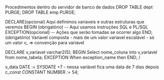 Procedimentos dentro do servidor de banco de dados
DROP TABLE dept PURGE;
DROP TABLE emp PURGE;

DECLARE(opcional)
Aqui definimos variaveis e outras estruturas que veremos
BEGIN (obrigatório)
-- Aqui usamos instruções SQL e PL/SQL
EXCEPTION(opcional)
-- Ações que serão tomadas se ocorrer algo
END;(obrigatório)
Variavel composta - mais de um valor
variavel escalável - só um valor
v_ => convenção para variavel 

DECLARE 
		v_variavel varchar2(5);
BEGIN 
		Select  nome_coluna
	into v_variavel
		from nome_tabela;
EXCEPTION 
		When exception_name then
END; 
/

v_data DATE := SYSDATE +7 - nessa variável fica uma data de 7 dias depois 
c_const CONSTANT NUMBER := 54;